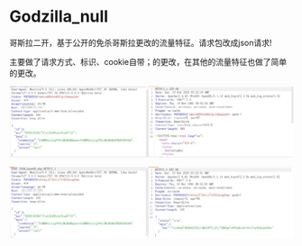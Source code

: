 # Godzilla_null
哥斯拉二开，基于公开的免杀哥斯拉更改的流量特征。请求包改成json请求!



主要做了请求方式、标识、cookie自带；的更改，在其他的流量特征也做了简单的更改。

![image-20250216001136622](./README.assets/image-20250216001136622.png)

![image-20250216001201774](./README.assets/image-20250216001201774.png)
